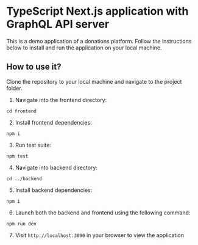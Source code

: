 # TypeScript Next.js application with GraphQL API server

This is a demo application of a donations platform. Follow the instructions below to install and run the application on your local machine.

## How to use it?

Clone the repository to your local machine and navigate to the project folder.

1. Navigate into the frontend directory:

```
cd frontend
```

2. Install frontend dependencies:

```
npm i
```

3. Run test suite:

```
npm test
```

4. Navigate into backend directory:

```
cd ../backend
```

5. Install backend dependencies:

```
npm i
```

6. Launch both the backend and frontend using the following command:

```
npm run dev
```

7. Visit `http://localhost:3000` in your browser to view the application
